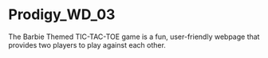 # Prodigy_WD_03
The Barbie Themed TIC-TAC-TOE game is a fun, user-friendly webpage that provides two players to play against each other.
